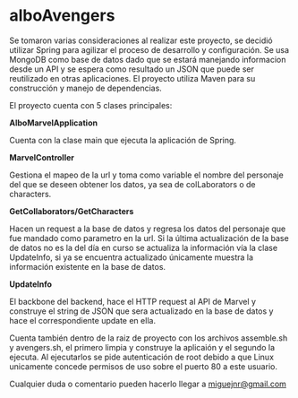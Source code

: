 # alboAvengers

Se tomaron varias consideraciones al realizar este proyecto, se decidió utilizar Spring para agilizar el proceso de desarrollo y configuración. Se usa MongoDB como base de datos dado que se estará manejando informacion desde un API y se espera como resultado un JSON que puede ser reutilizado en otras aplicaciones. El proyecto utiliza Maven para su construcción y manejo de dependencias.

El proyecto cuenta con 5 clases principales:

**AlboMarvelApplication**

Cuenta con la clase main que ejecuta la aplicación de Spring.

**MarvelController**

Gestiona el mapeo de la url y toma como variable el nombre del personaje del que se deseen obtener los datos, ya sea de colLaborators o de characters.

**GetCollaborators/GetCharacters**

Hacen un request a la base de datos y regresa los datos del personaje que fue mandado como parametro en la url. Si la última actualización de la base de datos no es la del día en curso se actualiza la información vía la clase UpdateInfo, si ya se encuentra actualizado únicamente muestra la información existente en la base de datos.

**UpdateInfo**

El backbone del backend, hace el HTTP request al API de Marvel y construye el string de JSON que sera actualizado en la base de datos y hace el correspondiente update en ella.

Cuenta también dentro de la raiz de proyecto con los archivos assemble.sh y avengers.sh, el primero limpia y construye la aplicaión y el segundo la ejecuta. Al ejecutarlos se pide autenticación de root debido a que Linux unicamente concede permisos de uso sobre el puerto 80 a este usuario.

Cualquier duda o comentario pueden hacerlo llegar a miguejnr@gmail.com
